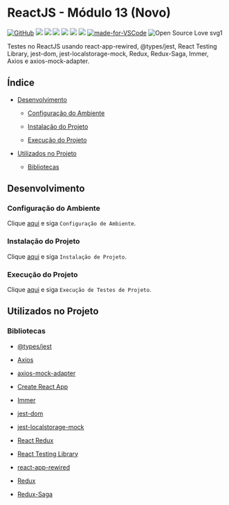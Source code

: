 # ReactJS - Módulo 13 (Novo)

[![GitHub](https://img.shields.io/github/license/mashape/apistatus.svg)](https://github.com/osvaldokalvaitir/reactjs-modulo13-novo/blob/master/LICENSE)
![](https://img.shields.io/github/package-json/v/osvaldokalvaitir/reactjs-modulo13-novo.svg)
![](https://img.shields.io/github/last-commit/osvaldokalvaitir/reactjs-modulo13-novo.svg?color=red)
![](https://img.shields.io/github/languages/top/osvaldokalvaitir/reactjs-modulo13-novo.svg?color=yellow)
![](https://img.shields.io/github/languages/count/osvaldokalvaitir/reactjs-modulo13-novo.svg?color=lightgrey)
![](https://img.shields.io/github/languages/code-size/osvaldokalvaitir/reactjs-modulo13-novo.svg)
![](https://img.shields.io/github/repo-size/osvaldokalvaitir/reactjs-modulo13-novo.svg?color=blueviolet)
[![made-for-VSCode](https://img.shields.io/badge/Made%20for-VSCode-1f425f.svg)](https://code.visualstudio.com/)
![Open Source Love svg1](https://badges.frapsoft.com/os/v1/open-source.svg?v=103)

Testes no ReactJS usando react-app-rewired, @types/jest, React Testing Library, jest-dom, jest-localstorage-mock, Redux, Redux-Saga, Immer, Axios e axios-mock-adapter.

## Índice

- [Desenvolvimento](#desenvolvimento)

  - [Configuração do Ambiente](#configuração-do-ambiente)

  - [Instalação do Projeto](#instalação-do-projeto)

  - [Execução do Projeto](#execução-do-projeto)

- [Utilizados no Projeto](#utilizados-no-projeto)

  - [Bibliotecas](#bibliotecas)

## Desenvolvimento

### Configuração do Ambiente

Clique [aqui](https://github.com/osvaldokalvaitir/projects-settings/blob/master/README.md) e siga `Configuração de Ambiente`.

### Instalação do Projeto

Clique [aqui](https://github.com/osvaldokalvaitir/projects-settings/blob/master/nodejs/nodejs.md) e siga `Instalação de Projeto`.

### Execução do Projeto

Clique [aqui](https://github.com/osvaldokalvaitir/projects-settings/blob/master/nodejs/libs/create-react-app.md) e siga `Execução de Testes de Projeto`.

## Utilizados no Projeto

### Bibliotecas

- [@types/jest](https://github.com/osvaldokalvaitir/projects-settings/blob/master/nodejs/libs/@types-jest.md)

- [Axios](https://github.com/osvaldokalvaitir/projects-settings/blob/master/nodejs/libs/axios.md)

- [axios-mock-adapter](https://github.com/osvaldokalvaitir/projects-settings/blob/master/nodejs/libs/axios-mock-adapter.md)

- [Create React App](https://github.com/osvaldokalvaitir/projects-settings/blob/master/nodejs/libs/create-react-app.md)

- [Immer](https://github.com/osvaldokalvaitir/projects-settings/blob/master/nodejs/libs/immer.md)

- [jest-dom](https://github.com/osvaldokalvaitir/projects-settings/blob/master/nodejs/libs/@testing-library-jest-dom.md)

- [jest-localstorage-mock](https://github.com/osvaldokalvaitir/projects-settings/blob/master/nodejs/libs/jest-localstorage-mock.md)

- [React Redux](https://github.com/osvaldokalvaitir/projects-settings/blob/master/nodejs/libs/react-redux.md)

- [React Testing Library](https://github.com/osvaldokalvaitir/projects-settings/blob/master/nodejs/libs/@testing-library-react.md)

- [react-app-rewired](https://github.com/osvaldokalvaitir/projects-settings/blob/master/nodejs/libs/react-app-rewired.md)

- [Redux](https://github.com/osvaldokalvaitir/projects-settings/blob/master/nodejs/libs/redux.md)

- [Redux-Saga](https://github.com/osvaldokalvaitir/projects-settings/blob/master/nodejs/libs/redux-saga.md)